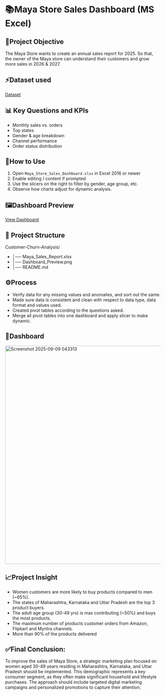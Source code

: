# 📚Maya Store Sales Dashboard (MS Excel)

##  📖Project Objective
The Maya Store wants to create an annual sales report for 2025. So that, the owner of the Maya store can understand their customers and grow more sales in 2026 & 2027.

## ⚡Dataset used
<a href="https://github.com/Rwitaban-Saha/Data-Analysis-Dashboard/blob/main/Maya_Sales_Report.xlsx"> Dataset</a>

## 📊 Key Questions and KPIs
- Monthly sales vs. orders
- Top states
- Gender & age breakdown
- Channel performance
- Order status distribution

## 🚀How to Use
1. Open `Maya_Store_Sales_Dashboard.xlsx` in Excel 2016 or newer  
2. Enable editing / content if prompted  
3. Use the slicers on the right to filter by gender, age group, etc.  
4. Observe how charts adjust for dynamic analysis.

## 🖼Dashboard Preview
<a href= "https://github.com/Rwitaban-Saha/Data-Analysis-Dashboard/blob/main/Dashboard_Preview.png">View Dashboard</a>

## 📂 Project Structure
Customer-Churn-Analysis/
  - │── Maya_Sales_Report.xlsx
  - │── Dashboard_Preview.png
  - │── README.md

## ⚙️Process
- Verify data for any missing values and anomalies, and sort out the same.
- Made sure data is consistent and clean with respect to data type, data format and values used.
- Created pivot tables according to the questions asked.
- Merge all pivot tables into one dashboard and apply slicer to make dynamic.

## 👀Dashboard
<img width="1620" height="707" alt="Screenshot 2025-09-09 043313" src="https://github.com/user-attachments/assets/3605e7c7-a43f-43b7-b194-72d7ef9052f5" />

## 📈Project Insight
- Women customers are more likely to buy products compared to men (~65%).
- The states of Maharashtra, Karnataka and Uttar Pradesh are the top 3 product buyers.
- The adult age group (30-49 yrs) is max contributing (~50%) and buys the most products.
- The maximum number of products customer orders from Amazon, Flipkart and Myntra channels.
- More than 90% of the products delivered

## ✅Final Conclusion:
To improve the sales of Maya Store, a strategic marketing plan focused on women aged 30-49 years residing in Maharashtra, Karnataka, and Uttar Pradesh should be implemented. This demographic represents a key consumer segment, as they often make significant household and lifestyle purchases. The approach should include targeted digital marketing campaigns and personalized promotions to capture their attention.
